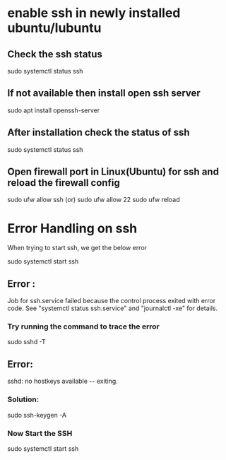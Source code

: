 # enable ssh in newly installed ubuntu/lubuntu

## Check the ssh status
sudo systemctl status ssh

## If not available then install open ssh server
sudo apt install openssh-server

## After installation check the status of ssh
sudo systemctl status ssh

## Open firewall port in Linux(Ubuntu) for ssh and reload the firewall config
sudo ufw allow ssh (or)
sudo ufw allow 22
sudo ufw reload

# Error Handling on ssh

When trying to start ssh, we get the below error

sudo systemctl start ssh

## Error :
Job for ssh.service failed because the control process exited with error code.
See "systemctl status ssh.service" and "journalctl -xe" for details.

### Try running the command to trace the error

sudo sshd -T

## Error:
sshd: no hostkeys available -- exiting.

### Solution:

sudo ssh-keygen -A

### Now Start the SSH

sudo systemctl start ssh

